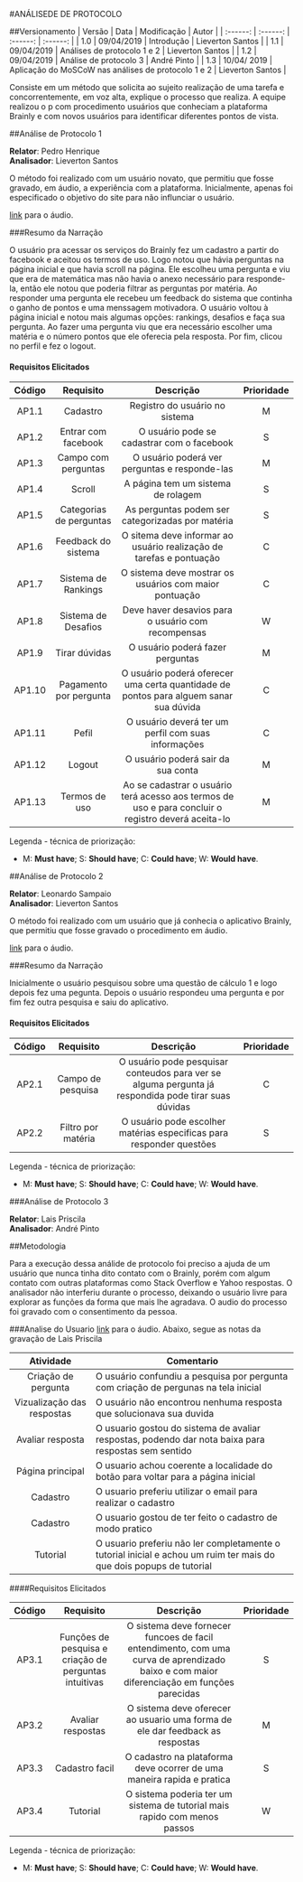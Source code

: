 #ANÁLISEDE DE PROTOCOLO

##Versionamento
|  Versão | Data | Modificação | Autor |
|  :------: | :------: | :------: | :------: |
| 1.0 | 09/04/2019 | Introdução | Lieverton Santos |
| 1.1 | 09/04/2019 | Análises de protocolo 1 e 2 | Lieverton Santos |
| 1.2 | 09/04/2019 | Análise de protocolo 3 | André Pinto |
| 1.3 | 10/04/ 2019 | Aplicação do MoSCoW nas análises de protocolo 1 e 2 | Lieverton Santos |

Consiste em um método que solicita ao sujeito realização de uma tarefa e concorrentemente, em voz alta, explique o processo que realiza. A equipe realizou o p com procedimento usuários que conheciam a plataforma Brainly e com novos usuários para identificar diferentes pontos de vista.

##Análise de Protocolo 1

**Relator**: Pedro Henrique  
**Analisador**: Lieverton Santos

O método foi realizado com um usuário novato, que permitiu que fosse gravado, em áudio, a experiência com a plataforma. Inicialmente, apenas foi especificado o objetivo do site para não influnciar o usuário.

[link](https://drive.google.com/file/d/1IckFQJgQgHs38VM_-6csSMJ-4uf5fbMT/view) para o áudio.

###Resumo da Narração

O usuário pra acessar os serviços do Brainly fez um cadastro a partir do facebook e aceitou os termos de uso. Logo notou que hávia perguntas na página inicial e que havia scroll na página. Ele escolheu uma pergunta e viu que era de matemática mas não havia o anexo necessário para responde-la, então ele notou que poderia filtrar as perguntas por matéria. Ao responder uma pergunta ele recebeu um feedback do sistema que continha o ganho de pontos e uma menssagem motivadora. O usuário voltou à página inicial e notou mais algumas opções: rankings, desafios e faça sua pergunta. Ao fazer uma pergunta viu que era necessário escolher uma matéria e o número pontos que ele oferecia pela resposta. Por fim, clicou no perfil e fez o logout.

#### Requisitos Elicitados

| Código | Requisito | Descrição | Prioridade |
| :----: | :-------: | :-------: | :-------: |
| AP1.1 | Cadastro | Registro do usuário no sistema | M |
| AP1.2 | Entrar com facebook | O usuário pode se cadastrar com o facebook | S |
| AP1.3 | Campo com perguntas | O usuário poderá ver perguntas e responde-las | M |
| AP1.4 | Scroll | A página tem um sistema de rolagem | S |
| AP1.5 | Categorias de perguntas | As perguntas podem ser categorizadas por matéria | S |
| AP1.6 | Feedback do sistema | O sitema deve informar ao usuário realização de tarefas e pontuação | C |
| AP1.7 | Sistema de Rankings | O sistema deve mostrar os usuários com maior pontuação | C |
| AP1.8 | Sistema de Desafios | Deve haver desavios para o usuário com recompensas | W |
| AP1.9 | Tirar dúvidas | O usuário poderá fazer perguntas | M |
| AP1.10 | Pagamento por pergunta | O usuário poderá oferecer uma certa quantidade de pontos para alguem sanar sua dúvida | C |
| AP1.11 | Pefil | O usuário deverá ter um perfil com suas informações | C |
| AP1.12 | Logout | O usuário poderá sair da sua conta | M |
| AP1.13 | Termos de uso | Ao se cadastrar o usuário terá acesso aos termos de uso e para concluir o registro deverá aceita-lo | M |

Legenda - técnica de priorização:

*   M: **Must have**; S: **Should have**; C: **Could have**; W: **Would have**.

##Análise de Protocolo 2

**Relator**: Leonardo Sampaio  
**Analisador**: Lieverton Santos

O método foi realizado com um usuário que já conhecia o aplicativo Brainly, que permitiu que fosse gravado o procedimento em áudio.

[link](https://drive.google.com/file/d/1jOXGGO6JYpKyRU_QSIITH4rBCV2LHqgL/view) para o áudio.

###Resumo da Narração

Inicialmente o usuário pesquisou sobre uma questão de cálculo 1 e logo depois fez uma pegunta. Depois o usuário respondeu uma pergunta e por fim fez outra pesquisa e saiu do aplicativo.

#### Requisitos Elicitados

| Código | Requisito | Descrição | Prioridade |
| :----: | :-------: | :-------: | :-------: |
| AP2.1 | Campo de pesquisa | O usuário pode pesquisar conteudos para ver se alguma pergunta já respondida pode tirar suas dúvidas | C |
| AP2.2 | Filtro por matéria | O usuário pode escolher matérias especificas para responder questões | S |

Legenda - técnica de priorização:

*   M: **Must have**; S: **Should have**; C: **Could have**; W: **Would have**.

###Análise de Protocolo 3

**Relator**: Lais Priscila  
**Analisador**: André Pinto

##Metodologia

Para a execução dessa análide de protocolo foi preciso a ajuda de um usuário que nunca tinha dito contato com o Brainly, porém com algum contato com outras plataformas como Stack Overflow e Yahoo respostas. O analisador não interferiu durante o processo, deixando o usuário livre para explorar as funções da forma que mais lhe agradava. O audio do processo foi gravado com o consentimento da pessoa.

###Analise do Usuario
[link](https://drive.google.com/drive/folders/1nXl8VUbnya1pisaA3z5I8ODgyufCNtba) para o áudio.
Abaixo, segue as notas da gravação de Lais Priscila

| Atividade | Comentario |
| :--: | ---- |
| Criação de pergunta | O usuário confundiu a pesquisa por pergunta com criação de pergunas na tela inicial |
| Vizualização das respostas | O usuário não encontrou nenhuma resposta que solucionava sua duvida |
| Avaliar resposta | O usuario gostou do sistema de avaliar respostas, podendo dar nota baixa para respostas sem sentido |
| Página principal | O usuario achou coerente a localidade do botão para voltar para a página inicial |
| Cadastro | O usuario preferiu utilizar o email para realizar o cadastro |
| Cadastro | O usuario gostou de ter feito o cadastro de modo pratico |
| Tutorial | O usuario preferiu não ler completamente o tutorial inicial e achou um ruim ter mais do que dois popups de tutorial |

####Requisitos Elicitados

| Código | Requisito | Descrição | Prioridade |
| :----: | :-------: | :-------: | :----: |
| AP3.1 | Funções de pesquisa e criação de perguntas intuitivas | O sistema deve fornecer funcoes de facil entendimento, com uma curva de aprendizado baixo e com maior diferenciação em funções parecidas | S |
| AP3.2 | Avaliar respostas | O sistema deve oferecer ao usuario uma forma de ele dar feedback as respostas | M |
| AP3.3 | Cadastro facil | O cadastro na plataforma deve ocorrer de uma maneira rapida e pratica | S |
| AP3.4 | Tutorial | O sistema poderia ter um sistema de tutorial mais rapido com menos passos | W |

Legenda - técnica de priorização:

*   M: **Must have**; S: **Should have**; C: **Could have**; W: **Would have**.
